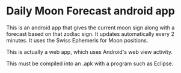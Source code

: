 Daily Moon Forecast android app
===============================

This is an android app that gives the current moon sign along with a forecast based on that zodiac sign. It updates automatically every 2 minutes. It uses the Swiss Ephemeris for Moon positions.

This is actually a web app, which uses Android's web view activity.

This must be compiled into an .apk with a program such as Eclipse. 
